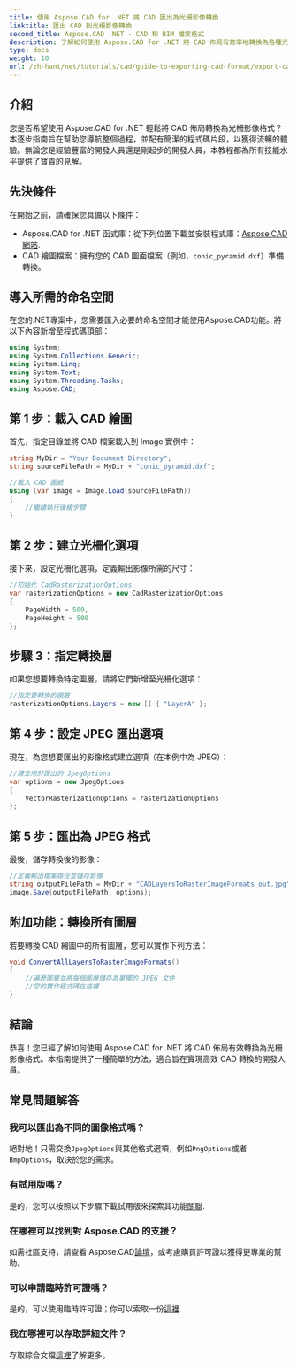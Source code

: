 ```yaml
---
title: 使用 Aspose.CAD for .NET 將 CAD 匯出為光柵影像轉換
linktitle: 匯出 CAD 到光柵影像轉換
second_title: Aspose.CAD .NET - CAD 和 BIM 檔案格式
description: 了解如何使用 Aspose.CAD for .NET 將 CAD 佈局有效率地轉換為各種光柵影像格式。這個綜合指南將透過清晰的程式碼引導您完成整個過程。
type: docs
weight: 10
url: /zh-hant/net/tutorials/cad/guide-to-exporting-cad-format/export-cad-to-raster-image-conversion/
---
```

## 介紹

您是否希望使用 Aspose.CAD for .NET 輕鬆將 CAD 佈局轉換為光柵影像格式？本逐步指南旨在幫助您導航整個過程，並配有簡潔的程式碼片段，以獲得流暢的體驗。無論您是經驗豐富的開發人員還是剛起步的開發人員，本教程都為所有技能水平提供了寶貴的見解。

## 先決條件

在開始之前，請確保您具備以下條件：

-  Aspose.CAD for .NET 函式庫：從下列位置下載並安裝程式庫：[Aspose.CAD 網站](https://releases.aspose.com/cad/net/).
- CAD 繪圖檔案：擁有您的 CAD 圖面檔案（例如，`conic_pyramid.dxf`）準備轉換。

## 導入所需的命名空間

在您的.NET專案中，您需要匯入必要的命名空間才能使用Aspose.CAD功能。將以下內容新增至程式碼頂部：

```csharp
using System;
using System.Collections.Generic;
using System.Linq;
using System.Text;
using System.Threading.Tasks;
using Aspose.CAD;
```

## 第 1 步：載入 CAD 繪圖

首先，指定目錄並將 CAD 檔案載入到 Image 實例中：

```csharp
string MyDir = "Your Document Directory";
string sourceFilePath = MyDir + "conic_pyramid.dxf";

//載入 CAD 圖紙
using (var image = Image.Load(sourceFilePath))
{
    //繼續執行後續步驟
}
```

## 第 2 步：建立光柵化選項

接下來，設定光柵化選項，定義輸出影像所需的尺寸：

```csharp
//初始化 CadRasterizationOptions
var rasterizationOptions = new CadRasterizationOptions
{
    PageWidth = 500,
    PageHeight = 500
};
```

## 步驟 3：指定轉換層

如果您想要轉換特定圖層，請將它們新增至光柵化選項：

```csharp
//指定要轉換的圖層
rasterizationOptions.Layers = new [] { "LayerA" };
```

## 第 4 步：設定 JPEG 匯出選項

現在，為您想要匯出的影像格式建立選項（在本例中為 JPEG）：

```csharp
//建立用於匯出的 JpegOptions
var options = new JpegOptions
{
    VectorRasterizationOptions = rasterizationOptions
};
```

## 第 5 步：匯出為 JPEG 格式

最後，儲存轉換後的影像：

```csharp
//定義輸出檔案路徑並儲存影像
string outputFilePath = MyDir + "CADLayersToRasterImageFormats_out.jpg";
image.Save(outputFilePath, options);
```

## 附加功能：轉換所有圖層

若要轉換 CAD 繪圖中的所有圖層，您可以實作下列方法：

```csharp
void ConvertAllLayersToRasterImageFormats()
{
    //遍歷圖層並將每個圖層儲存為單獨的 JPEG 文件
    //您的實作程式碼在這裡
}
```

## 結論

恭喜！您已經了解如何使用 Aspose.CAD for .NET 將 CAD 佈局有效轉換為光柵影像格式。本指南提供了一種簡單的方法，適合旨在實現高效 CAD 轉換的開發人員。

## 常見問題解答

### 我可以匯出為不同的圖像格式嗎？

絕對地！只需交換`JpegOptions`與其他格式選項，例如`PngOptions`或者`BmpOptions`，取決於您的需求。

### 有試用版嗎？

是的，您可以按照以下步驟下載試用版來探索其功能[關聯](https://releases.aspose.com/cad/net/).

### 在哪裡可以找到對 Aspose.CAD 的支援？

如需社區支持，請查看 Aspose.CAD[論壇](https://forum.aspose.com/c/cad/19)，或考慮購買許可證以獲得更專業的幫助。

### 可以申請臨時許可證嗎？

是的，可以使用臨時許可證；你可以索取一份[這裡](https://purchase.conholdate.com/temporary-license/).

### 我在哪裡可以存取詳細文件？

存取綜合文檔[這裡](https://reference.aspose.com/cad/net/)了解更多。